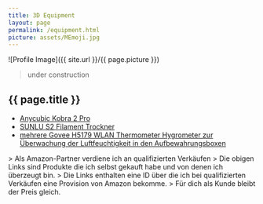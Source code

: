 ```yaml
---
title: 3D Equipment
layout: page
permalink: /equipment.html
picture: assets/MEmoji.jpg
---
```

![Profile Image]({{ site.url }}/{{ page.picture }})

> under construction 

<h2>{{ page.title }}</h2>

<ul class="skill-list">
	<li><a href="https://amzn.to/3xOkDJ1">Anycubic Kobra 2 Pro</a></li>
<li><a href="https://amzn.to/3wdiA0G">SUNLU S2 Filament Trockner </a></li>
	<li><a href="https://amzn.to/44mmzVe">mehrere Govee H5179 WLAN Thermometer Hygrometer zur Überwachung der Luftfeuchtigkeit in den Aufbewahrungsboxen</a></li>


 <!--
        <li><a href="https://amzn.to/3wdiA0G">SUNLU S2 Filament Trockner </a></li>
	<li><a href="https://amzn.to/3xOkDJ1">Anycubic Kobra 2 Pro</a></li>
<li><a href="https://amzn.to/3wdiA0G">SUNLU S2 Filament Trockner </a></li>
	<li><a href="https://amzn.to/3xOkDJ1">Anycubic Kobra 2 Pro</a></li>
<li><a href="https://amzn.to/3wdiA0G">SUNLU S2 Filament Trockner </a></li>
-->	
</ul>
> Als Amazon-Partner verdiene ich an qualifizierten Verkäufen
> Die obigen Links sind Produkte die ich selbst gekauft habe und von denen ich überzeugt bin. 
> Die Links enthalten eine ID über die ich bei qualifizierten Verkäufen eine Provision von Amazon bekomme. 
> Für dich als Kunde bleibt der Preis gleich.
